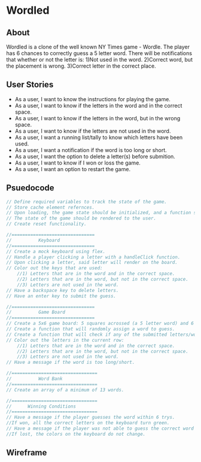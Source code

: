 # Wordled

## About
 Wordled is a clone of the well known NY Times game - Wordle. The player has 6 chances to correctly guess a 5 letter word. There will be notifications that whether or not the letter is: 1)Not used in the word. 2)Correct word, but the placement is wrong. 3)Correct letter in the correct place. 

## User Stories
* As a user, I want to know the instructions for playing the game. 
* As a user, I want to know if the letters in the word and in the correct space.
* As a user, I want to know if the letters in the word, but in the wrong space.
* As a user, I want to know if the letters are not used in the word.
* As a user, I want a running list/tally to know which letters have been used.  
* As a user, I want a notification if the word is too long or short.
* As a user, I want the option to delete a letter(s) before submition.
* As a user, I want to know if I won or loss the game.
* As a user, I want an option to restart the game.

## Psuedocode
```js
// Define required variables to track the state of the game.
// Store cache element refernces.
// Upon loading, the game state should be initialized, and a function should be called to render this game state
// The state of the game should be rendered to the user.
// Create reset functionality.

//===============================
//          Keyboard
//===============================
// Create a mock keyboard using flex.
// Handle a player clicking a letter with a handleClick function.
// Upon clicking a letter, said letter will render on the board.
// Color out the keys that are used:   
    //1) Letters that are in the word and in the correct space.
    //2) Letters that are in the word, but not in the correct space.
    //3) Letters are not used in the word.
// Have a backspace key to delete letters.
// Have an enter key to submit the guess.

//===============================
//          Game Board
//===============================
// Create a 5x6 game board: 5 squares acrossed (a 5 letter word) and 6 rows (number of tries) using flex.
// Create a function that will randomly assign a word to guess.
// Create a function that will check if any of the submitted letters/word match the word/answer.
// Color out the letters in the current row:
    //1) Letters that are in the word and in the correct space.
    //2) Letters that are in the word, but not in the correct space.
    //3) Letters are not used in the word.
// Have a message if the word is too long/short.

//================================
//          Word Bank
//================================
// Create an array of a minimum of 13 words.

//================================
//      Winning Conditions
//================================
// Have a message if the player guesses the word within 6 trys.
//If won, all the correct letters on the keyboard turn green.
// Have a message if the player was not able to guess the correct word after 6 trys.
//If lost, the colors on the keyboard do not change.
```

## Wireframe